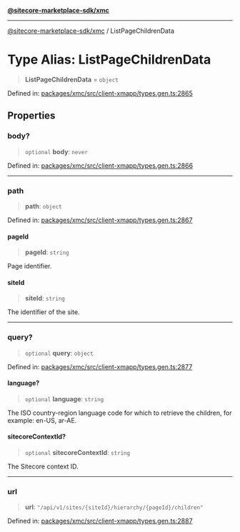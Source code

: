 [**@sitecore-marketplace-sdk/xmc**](../README.md)

***

[@sitecore-marketplace-sdk/xmc](../README.md) / ListPageChildrenData

# Type Alias: ListPageChildrenData

> **ListPageChildrenData** = `object`

Defined in: [packages/xmc/src/client-xmapp/types.gen.ts:2865](https://github.com/Sitecore/sitecore-marketplace-sdk/blob/af886e6134b8d1079ef5b8ef70b7eb2f1d9c8aeb/packages/xmc/src/client-xmapp/types.gen.ts#L2865)

## Properties

### body?

> `optional` **body**: `never`

Defined in: [packages/xmc/src/client-xmapp/types.gen.ts:2866](https://github.com/Sitecore/sitecore-marketplace-sdk/blob/af886e6134b8d1079ef5b8ef70b7eb2f1d9c8aeb/packages/xmc/src/client-xmapp/types.gen.ts#L2866)

***

### path

> **path**: `object`

Defined in: [packages/xmc/src/client-xmapp/types.gen.ts:2867](https://github.com/Sitecore/sitecore-marketplace-sdk/blob/af886e6134b8d1079ef5b8ef70b7eb2f1d9c8aeb/packages/xmc/src/client-xmapp/types.gen.ts#L2867)

#### pageId

> **pageId**: `string`

Page identifier.

#### siteId

> **siteId**: `string`

The identifier of the site.

***

### query?

> `optional` **query**: `object`

Defined in: [packages/xmc/src/client-xmapp/types.gen.ts:2877](https://github.com/Sitecore/sitecore-marketplace-sdk/blob/af886e6134b8d1079ef5b8ef70b7eb2f1d9c8aeb/packages/xmc/src/client-xmapp/types.gen.ts#L2877)

#### language?

> `optional` **language**: `string`

The ISO country-region language code for which to retrieve the children, for example: en-US, ar-AE.

#### sitecoreContextId?

> `optional` **sitecoreContextId**: `string`

The Sitecore context ID.

***

### url

> **url**: `"/api/v1/sites/{siteId}/hierarchy/{pageId}/children"`

Defined in: [packages/xmc/src/client-xmapp/types.gen.ts:2887](https://github.com/Sitecore/sitecore-marketplace-sdk/blob/af886e6134b8d1079ef5b8ef70b7eb2f1d9c8aeb/packages/xmc/src/client-xmapp/types.gen.ts#L2887)
